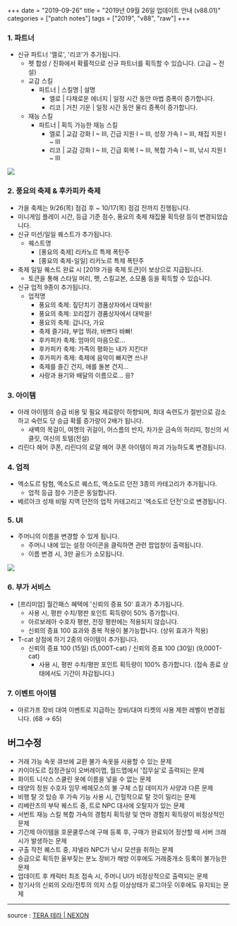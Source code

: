 +++
date = "2019-09-26"
title = "2019년 09월 26일 업데이트 안내 (v88.01)"
categories = ["patch notes"]
tags = ["2019", "v88", "raw"]
+++

### 1. 파트너
- 신규 파트너 '엘로', '리코'가 추가됩니다.
  - 펫 합성 / 진화에서 확률적으로 신규 파트너를 획득할 수 있습니다. (고급 ~ 전설)
  - 교감 스킬
    - 파트너 | 스킬명 | 설명
      - 엘로 | 다채로운 에너지 | 일정 시간 동안 마법 증폭이 증가합니다.
      - 리코 | 거친 기운 | 일정 시간 동안 물리 증폭이 증가합니다.
  - 재능 스킬
    - 파트너 | 획득 가능한 재능 스킬
      - 엘로 | 교감 강화 I ~ III, 긴급 지원 I ~ III, 성장 가속 I ~ III, 채집 지원 I ~ III
      - 리코 | 교감 강화 I ~ III, 긴급 회복 I ~ III, 복합 가속 I ~ III, 낚시 지원 I ~ III

![](/images/patch/v88-01_1.png)

### 2. 풍요의 축제 & 후카피카 축제
- 가을 축제는 9/26(목) 점검 후 ~ 10/17(목) 점검 전까지 진행됩니다.
- 미니게임 플레이 시간, 등급 기준 점수, 풍요의 축제 채집물 획득량 등이 변경되었습니다.
- 신규 미션/일일 퀘스트가 추가됩니다.
  - 퀘스트명
    - [풍요의 축제] 리카노르 특제 폭탄주
    - [풍요의 축제-일일] 리카노르 특제 폭탄주
- 축제 일일 퀘스트 완료 시 [2019 가을 축제 토큰]이 보상으로 지급됩니다.
  - 토큰을 통해 스타일 머리, 펫, 스킬교본, 소모품 등을 획득할 수 있습니다.
- 신규 업적 9종이 추가됩니다.
  - 업적명
    - 풍요의 축제: 짚단치기 경품상자에서 대박을!
    - 풍요의 축제: 꼬리잡기 경품상자에서 대박을!
    - 풍요의 축제: 갑니다, 가요
    - 축제 즐기랴, 부업 뛰랴, 바쁘다 바빠!
    - 후카피카 축제: 엄마의 마음으로…
    - 후카피카 축제: 가족의 평화는 내가 지킨다!
    - 후카피카 축제: 축제에 음악이 빠지면 쓰나!
    - 축제를 즐긴 건지, 애를 돌본 건지…
    - 사랑과 용기와 배달의 이름으로… 응?

### 3. 아이템
- 아래 아이템의 승급 비용 및 필요 재료량이 하향되며, 최대 숙련도가 절반으로 감소하고 숙련도 당 승급 확률 증가량이 2배가 됩니다.
  - 새벽의 목걸이, 여명의 귀걸이, 어스름의 반지, 차가운 금속의 허리띠, 청신의 서클릿, 여신의 토템(전설)
- 리린다 헤어 쿠폰, 리린다의 로얄 헤어 쿠폰 아이템이 파괴 가능하도록 변경됩니다.

### 4. 업적
- 엑소도르 탐험, 엑소도르 퀘스트, 엑소도르 던전 3종의 카테고리가 추가됩니다.
  - 업적 등급 점수 기준은 동일합니다.
- 베르아크 성채 비밀 지역 던전의 업적 카테고리고 '엑소도르 던전'으로 변경됩니다.

### 5. UI
- 주머니의 이름을 변경할 수 있게 됩니다.
  - 주머니 내에 있는 설정 아이콘을 클릭하면 관련 팝업창이 출력됩니다.
  - 이름 변경 시, 3만 골드가 소모됩니다.

![](/images/patch/v88-01_2.png)

### 6. 부가 서비스
- [프리미엄] 월간패스 혜택에 '신뢰의 증표 50' 효과가 추가됩니다.
  - 사용 시, 평판 수치/평판 포인트 획득량이 50% 증가합니다.
  - 아르보레아 수호자 평판, 전장 평판에는 적용되지 않습니다.
  - 신뢰의 증표 100 효과와 중복 적용이 불가능합니다. (상위 효과가 적용)
- T-cat 상점에 하기 2종의 아이템이 추가됩니다.
  - 신뢰의 증표 100 (15일) (5,000T-cat) / 신뢰의 증표 100 (30일) (9,000T-cat)
    - 사용 시, 평판 수치/평판 포인트 획득량이 100% 증가합니다. (접속 종료 상태에서도 기간이 차감됩니다.)

### 7. 이벤트 아이템
- 아르가프 장비 대여 이벤트로 지급하는 장비/대여 티켓의 사용 제한 레벨이 변경됩니다. (68 → 65)

## 버그수정

- 거래 가능 속옷 큐브에 교환 불가 속옷을 사용할 수 있는 문제
- 카이아도르 집정관실이 오버레이맵, 월드맵에서 '집무실'로 출력되는 문제
- 화이트 니삭스 스쿨린 옷에 이름을 넣을 수 없는 문제
- 태양의 정원 수호자 임무 베헤모스의 불 구체 스킬 데미지가 사양과 다른 문제
- 비행 탈 것 탑승 후 가속 기능 사용 시, 간헐적으로 탈 것이 밀리는 문제
- 리베란츠의 부탁 퀘스트 중, 트로 NPC 대사에 오탈자가 있는 문제
- 서번트 재능 스킬 복합 가속의 경험치 획득량 및 연마 경험치 획득량이 비정상적인 문제
- 기간제 아이템을 호문쿨루스에 구매 등록 후, 구매가 완료되어 정산할 때 서버 크래시가 발생하는 문제
- 구출 작전 퀘스트 중, 쟈넬라 NPC가 낚시 모션을 취하는 문제
- 승급으로 획득한 울부짖는 분노 장비가 해방 이후에도 거래중개소 등록이 불가능한 문제
- 업데이트 후 캐릭터 최초 접속 시, 주머니 UI가 비정상적으로 출력되는 문제
- 창기사의 신뢰의 오라/전투의 의지 스킬 이상상태가 로그아웃 이후에도 유지되는 문제

----

source : [TERA 테라 | NEXON](http://tera.nexon.com/news/update/view.aspx?n4articlesn=411)
